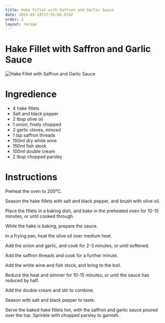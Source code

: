 ```yaml
---
title: Hake Fillet with Saffron and Garlic Sauce
date: 2023-03-14T17:55:02.874Z
order: 3
layout: recipe
---
```

# Hake Fillet with Saffron and Garlic Sauce

![Hake Fillet with Saffron and Garlic Sauce](../uploads/dall·e-2023-03-14-18.13.14-baked-hake-fillet-with-saffron-and-garlic-sauce.png "Generated by DALL-E 2")

# Ingredience

* 4 hake fillets
* Salt and black pepper
* 2 tbsp olive oil
* 1 onion, finely chopped
* 2 garlic cloves, minced
* 1 tsp saffron threads
* 150ml dry white wine
* 150ml fish stock
* 100ml double cream
* 2 tbsp chopped parsley

# Instructions

Preheat the oven to 200°C.

Season the hake fillets with salt and black pepper, and brush with olive oil.

Place the fillets in a baking dish, and bake in the preheated oven for 10-15 minutes, or until cooked through.

While the hake is baking, prepare the sauce.

In a frying pan, heat the olive oil over medium heat.

Add the onion and garlic, and cook for 2-3 minutes, or until softened.

Add the saffron threads and cook for a further minute.

Add the white wine and fish stock, and bring to the boil.

Reduce the heat and simmer for 10-15 minutes, or until the sauce has reduced by half.

Add the double cream and stir to combine.

Season with salt and black pepper to taste.

Serve the baked hake fillets hot, with the saffron and garlic sauce poured over the top. Sprinkle with chopped parsley to garnish.